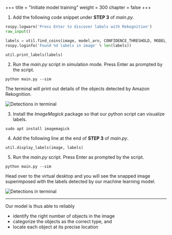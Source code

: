 +++
title = "Initiate model training"
weight = 300
chapter = false
+++

1. Add the following code snippet under **STEP 3** of _main.py_.

```python
rospy.logwarn('Press Enter to discover labels with Rekognition')
raw_input()

labels = util.find_coins(image, model_arn, CONFIDENCE_THRESHOLD, MODEL_ACCESS_PROFILE)
rospy.loginfo('Found %d labels in image' % len(labels))

util.print_labels(labels)
```

2. Run the _main.py_ script in simulation mode. Press Enter as prompted by the script.

```
python main.py --sim
```

The terminal will print out details of the objects detected by Amazon Rekognition.

![Detections in terminal](/detections-term.png?classes=border)

3. Install the _ImageMagick_ package so that our python script can visualize labels.

```
sudo apt install imagemagick
```

4. Add the following line at the end of **STEP 3** of _main.py_.

```
util.display_labels(image, labels)
```

5. Run the _main.py_ script. Press Enter as prompted by the script.

```
python main.py --sim
```

Head over to the virtual desktop and you will see the snapped image superimposed with the labels detected by our machine learning model.

![Detections in terminal](/detections-vis.png?classes=border)

---

Our model is thus able to reliably

- identify the right number of objects in the image
- categorize the objects as the correct type, and
- locate each object at its precise location
